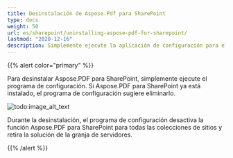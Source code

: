 ```yaml
---
title: Desinstalación de Aspose.Pdf para SharePoint
type: docs
weight: 50
url: es/sharepoint/uninstalling-aspose-pdf-for-sharepoint/
lastmod: "2020-12-16"
description: Simplemente ejecute la aplicación de configuración para eliminar PDF SharePoint API, y se desinstalará y desactivará para todas las colecciones de sitios.
---
```


{{% alert color="primary" %}}

Para desinstalar Aspose.PDF para SharePoint, simplemente ejecute el programa de configuración. Si Aspose.PDF para SharePoint ya está instalado, el programa de configuración sugiere eliminarlo.

![todo:image_alt_text](uninstalling-aspose-pdf-for-sharepoint_1.png)

Durante la desinstalación, el programa de configuración desactiva la función Aspose.PDF para SharePoint para todas las colecciones de sitios y retira la solución de la granja de servidores.

{{% /alert %}}